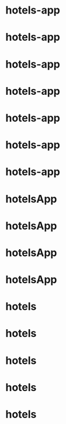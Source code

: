 # hotels-app
# hotels-app
# hotels-app
# hotels-app
# hotels-app
# hotels-app
# hotels-app
# hotelsApp
# hotelsApp
# hotelsApp
# hotelsApp
# hotels
# hotels
# hotels
# hotels
# hotels
